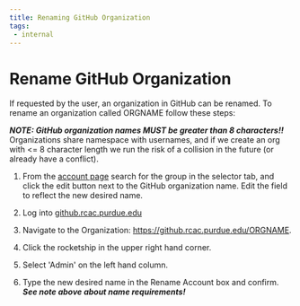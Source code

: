 ```yaml
---
title: Renaming GitHub Organization
tags:
 - internal
---
```


# Rename GitHub Organization

If requested by the user, an organization in GitHub can be renamed. To rename an organization called ORGNAME follow these steps:

***NOTE: GitHub organization names MUST be greater than 8 characters!!*** Organizations share namespace with usernames, and if we create an org with <= 8 character length we run the risk of a collision in the future (or already have a conflict).

1) From the [account page](https://www.rcac.purdue.edu/account/group/) search for the group in the selector tab, and click the edit button next to the GitHub organization name. Edit the field to reflect the new desired name.

2) Log into [github.rcac.purdue.edu](https://github.rcac.purdue.edu)

3) Navigate to the Organization: https://github.rcac.purdue.edu/ORGNAME.

4) Click the rocketship in the upper right hand corner.

5) Select 'Admin' on the left hand column.

6) Type the new desired name in the Rename Account box and confirm. ***See note above about name requirements!***
